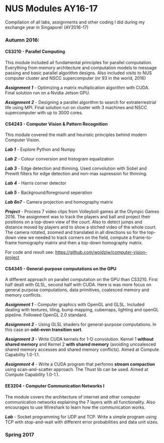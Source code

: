 # NUS Modules AY16-17

Compilation of all labs, assignments and other coding I did during my exchange year in Singapore! (AY2016-17)

### Autumn 2016:

#### CS3210 - Parallel Computing

This module included all fundamental principles for parallel computation. Everything from memory architecture and computation models to message passing and basic parallel algorithm designs. Also included visits to NUS computer cluster and NSCC supercomputer (nr 93 in the world, 2016)

**_Assignment 1_** - Optimizing a matrix multiplication algorithm with CUDA. Final solution run on a Nvidia Jetson GPU.

**_Assignment 2_** - Designing a parallel algorithm to search for extraterrestrial life using MPI. Final solution run on cluster with 3 machines and NSCC supercomputer with up to 3000 cores. 

#### CS4243 - Computer Vision & Pattern Recognition

This module covered the math and heuristic principles behind modern Computer Vision.

**_Lab 1_** - Explore Python and Numpy

**_Lab 2_** - Colour conversion and histogram equalization

**_Lab 3_** - Edge detection and thinning. 
Used convolution with Sobel and Prewitt filters for edge detection and non-max supression for thinning.

**_Lab 4_** - Harris corner detector

**_Lab 5_** - Background/foreground seperation

**_Lab 6n7_** - Camera projection and homography matrix

**_Project_** - Process 7 video clips from Volleyboll games at the Olympic Games 2016. The assignment was to track the players and ball and project their positions on a top-down view of the court. Also to detect jumps and distance moved by players and to show a stiched video of the whole court. The camera rotated, zoomed and translated in all directions so for the top-down view we needed to track corners on the field, compute a frame-to-frame homography matrix and then a top-down homography matrix.

For code and result see: https://github.com/wojdziw/computer-vision-project

#### CS4345 - General-purpose computations on the GPU

A different approach on parallel computation on the GPU than CS3210. First half dealt with GLSL, second half with CUDA. Here is was more focus on general purpose computations, data primitives, coalesced memory and memory conflicts.

**_Assignment 1_** - Computer graphics with OpenGL and GLSL. Included dealing with textures, tiling, bump mapping, cubemaps, lighting and openGL pipeline. Followed OpenGL 2.0 standard.

**_Assignment 2_** - Using GLSL shaders for general-purpose computations. In this case an **odd-even transition sort**.
 
**_Assignment 3_** - Write CUDA kernels for 1-D convolution. Kernel 1 **without shared memory** and Kernel 2 **with shared memory** (avoiding uncoalesced shared memory accesses and shared memory conflicts). Aimed at Compute Capability 1.0-1.1.

**_Assignment 4_** - Write a CUDA program that performs **stream compaction** using scan-and-scatter approach. The Thust lib can be used. Aimed at Compute Capability 1.0-1.1. 

#### EE3204 - Computer Communication Networks I

The module covers the architecture of internet and other computer communication networks explaining the 7 layers with all functionality. Also encourages to use Wireshark to learn how the communication works.

**_Lab_** - Socket programming for UDP and TCP. Write a simple program using TCP with stop-and-wait with different error probabilities and data unit sizes. 



### Spring 2017


